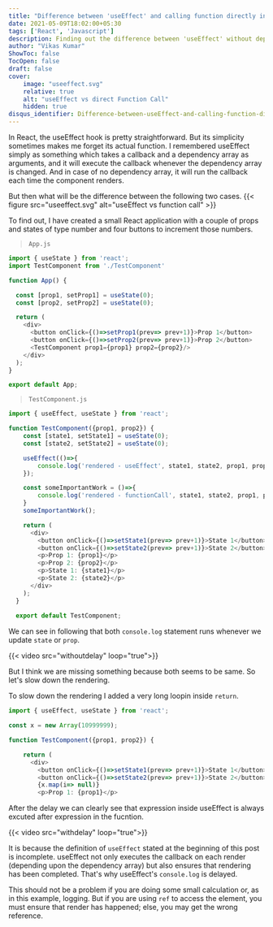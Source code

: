 ```yaml
---
title: "Difference between 'useEffect' and calling function directly inside a component."
date: 2021-05-09T18:02:00+05:30
tags: ['React', 'Javascript']
description: Finding out the difference between 'useEffect' without dependency array and executing function directly.
author: "Vikas Kumar"
ShowToc: false
TocOpen: false
draft: false
cover:
    image: "useeffect.svg"
    relative: true
    alt: "useEffect vs direct Function Call"
    hidden: true
disqus_identifier: Difference-between-useEffect-and-calling-function-directly-inside-a-component
---
```


In React, the useEffect hook is pretty straightforward. But its simplicity sometimes makes me forget its actual function. I remembered useEffect simply as something which takes a callback and a dependency array as arguments, and it will execute the callback whenever the dependency array is changed. And in case of no dependency array, it will run the callback each time the component renders.

But then what will be the difference between the following two cases.
{{< figure src="useeffect.svg" alt="useEffect vs function call" >}}

To find out, I have created a small React application with a couple of props and states of type number and four buttons to increment those numbers.

> ````App.js````
````js {linenos=table}
import { useState } from 'react';
import TestComponent from './TestComponent'

function App() {

  const [prop1, setProp1] = useState(0);
  const [prop2, setProp2] = useState(0);

  return (
    <div>
      <button onClick={()=>setProp1(prev=> prev+1)}>Prop 1</button>
      <button onClick={()=>setProp2(prev=> prev+1)}>Prop 2</button>
      <TestComponent prop1={prop1} prop2={prop2}/>
    </div>
  );
}

export default App;
````

> ````TestComponent.js````
````js {linenos=table}
import { useEffect, useState } from 'react';

function TestComponent({prop1, prop2}) {
    const [state1, setState1] = useState(0);
    const [state2, setState2] = useState(0);

    useEffect(()=>{
        console.log('rendered - useEffect', state1, state2, prop1, prop2);
    });

    const someImportantWork = ()=>{
        console.log('rendered - functionCall', state1, state2, prop1, prop2);
    }
    someImportantWork();

    return (
      <div>
        <button onClick={()=>setState1(prev=> prev+1)}>State 1</button>
        <button onClick={()=>setState2(prev=> prev+1)}>State 2</button>
        <p>Prop 1: {prop1}</p>
        <p>Prop 2: {prop2}</p>
        <p>State 1: {state1}</p>
        <p>State 2: {state2}</p>
      </div>
    );
  }
  
  export default TestComponent;
````

We can see in following that both `console.log` statement runs whenever we update `state` or `prop`.

{{< video src="withoutdelay" loop="true">}}

But I think we are missing something because both seems to be same. So let's slow down the rendering. 

To slow down the rendering I added a very long loopin inside `return`.

````js {linenos=table}
import { useEffect, useState } from 'react';

const x = new Array(10999999);

function TestComponent({prop1, prop2}) {
````
````js {linenos=table, linenostart=18}
    return (
      <div>
        <button onClick={()=>setState1(prev=> prev+1)}>State 1</button>
        <button onClick={()=>setState2(prev=> prev+1)}>State 2</button>
        {x.map(i=> null)}
        <p>Prop 1: {prop1}</p>
````

After the delay we can clearly see that expression inside useEffect is always excuted after expression in the fucntion.

{{< video src="withdelay" loop="true">}}

It is because the definition of `useEffect` stated at the beginning of this post is incomplete. useEffect not only executes the callback on each render (depending upon the dependency array) but also ensures that rendering has been completed. That's why useEffect's `console.log` is delayed. 


This should not be a problem if you are doing some small calculation or, as in this example, logging. But if you are using `ref` to access the element, you must ensure that render has happened; else, you may get the wrong reference. 